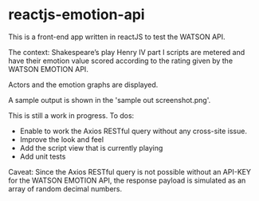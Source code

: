 # reactjs-emotion-api

This is a front-end app written in reactJS to test the WATSON API.

The context: Shakespeare’s play Henry IV part I scripts are metered and have their emotion value scored according to the rating given by the WATSON EMOTION API.

Actors and the emotion graphs are displayed.

A sample output is shown in the 'sample out screenshot.png'.

This is still a work in progress.
To dos:
  - Enable to work the Axios RESTful query without any cross-site issue.
  - Improve the look and feel
  - Add the script view that is currently playing
  - Add unit tests

Caveat:
   Since the Axios RESTful query is not possible without an API-KEY for the WATSON EMOTION API, the response payload is simulated as an array of random decimal numbers.
   
   
